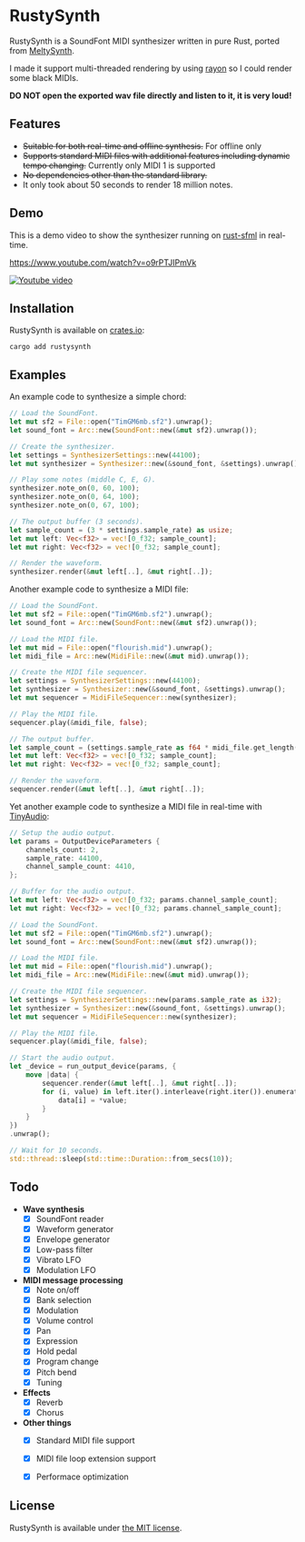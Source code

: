 # RustySynth

RustySynth is a SoundFont MIDI synthesizer written in pure Rust, ported from [MeltySynth](https://github.com/sinshu/meltysynth).

I made it support multi-threaded rendering by using [rayon](https://github.com/rayon-rs/rayon) so I could render some black MIDIs.

**DO NOT open the exported wav file directly and listen to it, it is very loud!**


## Features

* ~~Suitable for both real-time and offline synthesis.~~ For offline only
* ~~Supports standard MIDI files with additional features including dynamic tempo changing.~~ Currently only MIDI 1 is supported
* ~~No dependencies other than the standard library.~~
* It only took about 50 seconds to render 18 million notes.



## Demo

This is a demo video to show the synthesizer running on [rust-sfml](https://github.com/jeremyletang/rust-sfml) in real-time.

https://www.youtube.com/watch?v=o9rPTJIPmVk

[![Youtube video](rustysynth-yt.png)](https://www.youtube.com/watch?v=o9rPTJIPmVk)



## Installation

RustySynth is available on [crates.io](https://crates.io/crates/rustysynth):

```
cargo add rustysynth
```



## Examples

An example code to synthesize a simple chord:

```rust
// Load the SoundFont.
let mut sf2 = File::open("TimGM6mb.sf2").unwrap();
let sound_font = Arc::new(SoundFont::new(&mut sf2).unwrap());

// Create the synthesizer.
let settings = SynthesizerSettings::new(44100);
let mut synthesizer = Synthesizer::new(&sound_font, &settings).unwrap();

// Play some notes (middle C, E, G).
synthesizer.note_on(0, 60, 100);
synthesizer.note_on(0, 64, 100);
synthesizer.note_on(0, 67, 100);

// The output buffer (3 seconds).
let sample_count = (3 * settings.sample_rate) as usize;
let mut left: Vec<f32> = vec![0_f32; sample_count];
let mut right: Vec<f32> = vec![0_f32; sample_count];

// Render the waveform.
synthesizer.render(&mut left[..], &mut right[..]);
```

Another example code to synthesize a MIDI file:

```rust
// Load the SoundFont.
let mut sf2 = File::open("TimGM6mb.sf2").unwrap();
let sound_font = Arc::new(SoundFont::new(&mut sf2).unwrap());

// Load the MIDI file.
let mut mid = File::open("flourish.mid").unwrap();
let midi_file = Arc::new(MidiFile::new(&mut mid).unwrap());

// Create the MIDI file sequencer.
let settings = SynthesizerSettings::new(44100);
let synthesizer = Synthesizer::new(&sound_font, &settings).unwrap();
let mut sequencer = MidiFileSequencer::new(synthesizer);

// Play the MIDI file.
sequencer.play(&midi_file, false);

// The output buffer.
let sample_count = (settings.sample_rate as f64 * midi_file.get_length()) as usize;
let mut left: Vec<f32> = vec![0_f32; sample_count];
let mut right: Vec<f32> = vec![0_f32; sample_count];

// Render the waveform.
sequencer.render(&mut left[..], &mut right[..]);
```

Yet another example code to synthesize a MIDI file in real-time with [TinyAudio](https://github.com/mrDIMAS/tinyaudio):

```rust
// Setup the audio output.
let params = OutputDeviceParameters {
    channels_count: 2,
    sample_rate: 44100,
    channel_sample_count: 4410,
};

// Buffer for the audio output.
let mut left: Vec<f32> = vec![0_f32; params.channel_sample_count];
let mut right: Vec<f32> = vec![0_f32; params.channel_sample_count];

// Load the SoundFont.
let mut sf2 = File::open("TimGM6mb.sf2").unwrap();
let sound_font = Arc::new(SoundFont::new(&mut sf2).unwrap());

// Load the MIDI file.
let mut mid = File::open("flourish.mid").unwrap();
let midi_file = Arc::new(MidiFile::new(&mut mid).unwrap());

// Create the MIDI file sequencer.
let settings = SynthesizerSettings::new(params.sample_rate as i32);
let synthesizer = Synthesizer::new(&sound_font, &settings).unwrap();
let mut sequencer = MidiFileSequencer::new(synthesizer);

// Play the MIDI file.
sequencer.play(&midi_file, false);

// Start the audio output.
let _device = run_output_device(params, {
    move |data| {
        sequencer.render(&mut left[..], &mut right[..]);
        for (i, value) in left.iter().interleave(right.iter()).enumerate() {
            data[i] = *value;
        }
    }
})
.unwrap();

// Wait for 10 seconds.
std::thread::sleep(std::time::Duration::from_secs(10));
```



## Todo

* __Wave synthesis__
    - [x] SoundFont reader
    - [x] Waveform generator
    - [x] Envelope generator
    - [x] Low-pass filter
    - [x] Vibrato LFO
    - [x] Modulation LFO
* __MIDI message processing__
    - [x] Note on/off
    - [x] Bank selection
    - [x] Modulation
    - [x] Volume control
    - [x] Pan
    - [x] Expression
    - [x] Hold pedal
    - [x] Program change
    - [x] Pitch bend
    - [x] Tuning
* __Effects__
    - [x] Reverb
    - [x] Chorus
* __Other things__
    - [x] Standard MIDI file support
    - [x] MIDI file loop extension support
    - [x] Performace optimization



## License

RustySynth is available under [the MIT license](LICENSE.txt).
